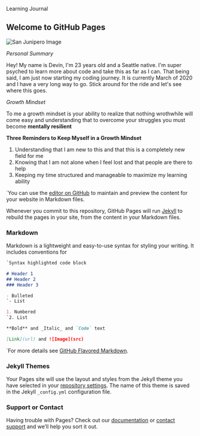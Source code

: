 Learning Journal 
## Welcome to GitHub Pages

![San Junipero Image](https://i.redd.it/avhv5tk0a46y.jpg)

_Personal Summary_ 

Hey! My name is Devin, I'm 23 years old and a Seattle native. I'm super psyched to learn more about code and take this as far as I can. That being said, I am just now starting my coding journey. It is currently March of 2020 and I have a very long way to go. Stick around for the ride and let's see where this goes.

_Growth Mindset_

To me a growth mindset is your ability to realize that nothing wrothwhile will come easy and understanding that to overcome your struggles you must become **mentally resilient**

**Three Reminders to Keep Myself in a Growth Mindset**

1. Understanding that I am new to this and that this is a completely new field for me
2. Knowing that I am not alone when I feel lost and that people are there to help
3. Keeping my time structured and manageable to maximize my learning ability


`You can use the [editor on GitHub](https://github.com/devingoulet/learning-journal-repo/edit/master/README.md) to maintain and preview the content for your website in Markdown files.

Whenever you commit to this repository, GitHub Pages will run [Jekyll](https://jekyllrb.com/) to rebuild the pages in your site, from the content in your Markdown files.

### Markdown

Markdown is a lightweight and easy-to-use syntax for styling your writing. It includes conventions for

```markdown
`Syntax highlighted code block

# Header 1
## Header 2
### Header 3

- Bulleted
`- List

1. Numbered
`2. List

**Bold** and _Italic_ and `Code` text

[Link](url) and ![Image](src)
```

`For more details see [GitHub Flavored Markdown](https://guides.github.com/features/mastering-markdown/).

### Jekyll Themes

Your Pages site will use the layout and styles from the Jekyll theme you have selected in your [repository settings](https://github.com/devingoulet/learning-journal-repo/settings). The name of this theme is saved in the Jekyll `_config.yml` configuration file.

### Support or Contact

Having trouble with Pages? Check out our [documentation](https://help.github.com/categories/github-pages-basics/) or [contact support](https://github.com/contact) and we’ll help you sort it out.
